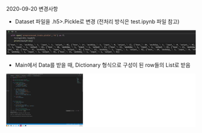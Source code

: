 
2020-09-20 변경사항 
- Dataset 파일을 .h5>.Pickle로 변경 
(전처리 방식은 test.ipynb 파일 참고) 

<img src=https://github.com/mandy0409/nyc_with_bert/blob/master/sujincho/ReadMeImages/PickleFiles.png></img>


- Main에서 Data를 받을 때, Dictionary 형식으로 구성이 된 row들의 List로 받음 


<img src=https://github.com/mandy0409/nyc_with_bert/blob/master/sujincho/ReadMeImages/datasetfiles.png></img>


